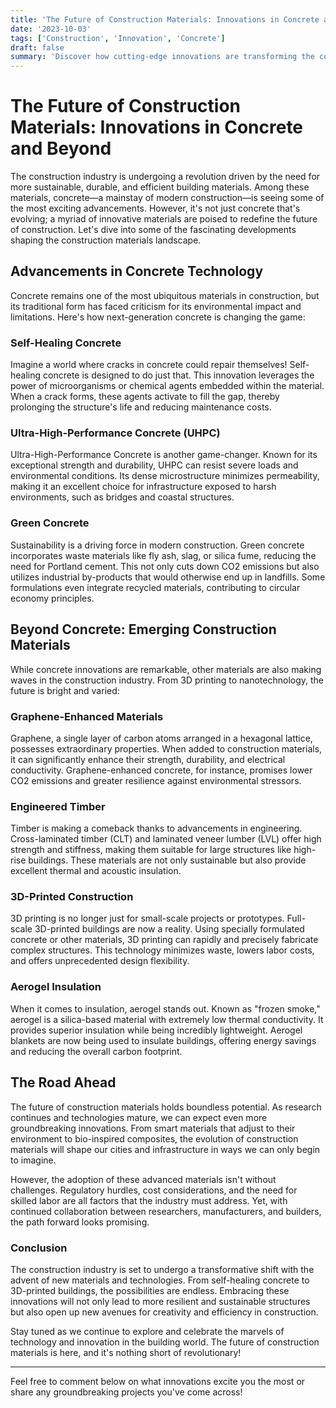 ```yaml
---
title: 'The Future of Construction Materials: Innovations in Concrete and Beyond'
date: '2023-10-03'
tags: ['Construction', 'Innovation', 'Concrete']
draft: false
summary: 'Discover how cutting-edge innovations are transforming the construction industry with groundbreaking advancements in concrete and other materials.'
---
```


# The Future of Construction Materials: Innovations in Concrete and Beyond

The construction industry is undergoing a revolution driven by the need for more sustainable, durable, and efficient building materials. Among these materials, concrete—a mainstay of modern construction—is seeing some of the most exciting advancements. However, it's not just concrete that's evolving; a myriad of innovative materials are poised to redefine the future of construction. Let's dive into some of the fascinating developments shaping the construction materials landscape.

## Advancements in Concrete Technology

Concrete remains one of the most ubiquitous materials in construction, but its traditional form has faced criticism for its environmental impact and limitations. Here's how next-generation concrete is changing the game:

### Self-Healing Concrete

Imagine a world where cracks in concrete could repair themselves! Self-healing concrete is designed to do just that. This innovation leverages the power of microorganisms or chemical agents embedded within the material. When a crack forms, these agents activate to fill the gap, thereby prolonging the structure's life and reducing maintenance costs.

### Ultra-High-Performance Concrete (UHPC)

Ultra-High-Performance Concrete is another game-changer. Known for its exceptional strength and durability, UHPC can resist severe loads and environmental conditions. Its dense microstructure minimizes permeability, making it an excellent choice for infrastructure exposed to harsh environments, such as bridges and coastal structures.

### Green Concrete

Sustainability is a driving force in modern construction. Green concrete incorporates waste materials like fly ash, slag, or silica fume, reducing the need for Portland cement. This not only cuts down CO2 emissions but also utilizes industrial by-products that would otherwise end up in landfills. Some formulations even integrate recycled materials, contributing to circular economy principles.

## Beyond Concrete: Emerging Construction Materials

While concrete innovations are remarkable, other materials are also making waves in the construction industry. From 3D printing to nanotechnology, the future is bright and varied:

### Graphene-Enhanced Materials

Graphene, a single layer of carbon atoms arranged in a hexagonal lattice, possesses extraordinary properties. When added to construction materials, it can significantly enhance their strength, durability, and electrical conductivity. Graphene-enhanced concrete, for instance, promises lower CO2 emissions and greater resilience against environmental stressors.

### Engineered Timber

Timber is making a comeback thanks to advancements in engineering. Cross-laminated timber (CLT) and laminated veneer lumber (LVL) offer high strength and stiffness, making them suitable for large structures like high-rise buildings. These materials are not only sustainable but also provide excellent thermal and acoustic insulation.

### 3D-Printed Construction

3D printing is no longer just for small-scale projects or prototypes. Full-scale 3D-printed buildings are now a reality. Using specially formulated concrete or other materials, 3D printing can rapidly and precisely fabricate complex structures. This technology minimizes waste, lowers labor costs, and offers unprecedented design flexibility.

### Aerogel Insulation

When it comes to insulation, aerogel stands out. Known as "frozen smoke," aerogel is a silica-based material with extremely low thermal conductivity. It provides superior insulation while being incredibly lightweight. Aerogel blankets are now being used to insulate buildings, offering energy savings and reducing the overall carbon footprint.

## The Road Ahead

The future of construction materials holds boundless potential. As research continues and technologies mature, we can expect even more groundbreaking innovations. From smart materials that adjust to their environment to bio-inspired composites, the evolution of construction materials will shape our cities and infrastructure in ways we can only begin to imagine.

However, the adoption of these advanced materials isn't without challenges. Regulatory hurdles, cost considerations, and the need for skilled labor are all factors that the industry must address. Yet, with continued collaboration between researchers, manufacturers, and builders, the path forward looks promising.

### Conclusion

The construction industry is set to undergo a transformative shift with the advent of new materials and technologies. From self-healing concrete to 3D-printed buildings, the possibilities are endless. Embracing these innovations will not only lead to more resilient and sustainable structures but also open up new avenues for creativity and efficiency in construction.

Stay tuned as we continue to explore and celebrate the marvels of technology and innovation in the building world. The future of construction materials is here, and it's nothing short of revolutionary!

---

Feel free to comment below on what innovations excite you the most or share any groundbreaking projects you've come across!